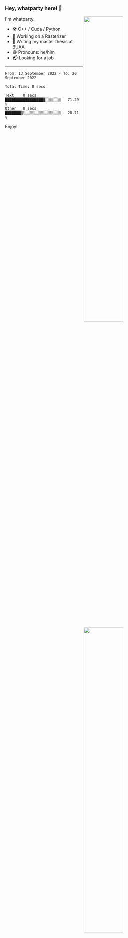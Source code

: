 ### Hey, whatparty here! 👋

[<img align="right" width="50%" src="https://github-readme-stats-ouuan.vercel.app/api?username=whatparty&theme=dark&show_icons=true">](https://metrics.lecoq.io/whatparty#gh-dark-mode-only)
[<img align="right" width="50%" src="https://github-readme-stats-ouuan.vercel.app/api?username=whatparty&show_icons=true">](https://metrics.lecoq.io/whatparty#gh-light-mode-only)

I'm whatparty.

- 🛠️ C++ / Cuda / Python 
- 🔭 Working on a Rasterizer
- 🌱 Writing my master thesis at BUAA
- 😄 Pronouns: he/him
- 📬 Looking for a job

---

<!--START_SECTION:waka-->

```text
From: 13 September 2022 - To: 20 September 2022

Total Time: 0 secs

Text    0 secs          █████████████████▓░░░░░░░   71.29 %
Other   0 secs          ███████▒░░░░░░░░░░░░░░░░░   28.71 %
```

<!--END_SECTION:waka-->

Enjoy!
